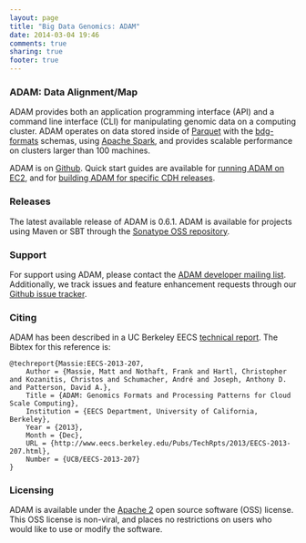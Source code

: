 ```yaml
---
layout: page
title: "Big Data Genomics: ADAM"
date: 2014-03-04 19:46
comments: true
sharing: true
footer: true
---
```


### ADAM: Data Alignment/Map

ADAM provides both an application programming interface (API) and a command line interface (CLI)
for manipulating genomic data on a computing cluster. ADAM operates on data stored inside of
[Parquet](http://www.parquet.io) with the [bdg-formats](/projects/bdg-formats/) schemas,
using [Apache Spark](http://spark.apache.org/), and provides scalable performance on clusters
larger than 100 machines.

ADAM is on [Github](https://github.com/bigdatagenomics/adam). Quick start guides are available
for [running ADAM on EC2](https://github.com/bigdatagenomics/adam/wiki/Running-ADAM-on-EC2), and
for [building ADAM for specific CDH releases](https://github.com/bigdatagenomics/adam/wiki/Running-ADAM-on-CDH-4-or-5).

### Releases

The latest available release of ADAM is 0.6.1. ADAM is available for projects using Maven or SBT
through the [Sonatype OSS repository](https://docs.sonatype.org/display/Repository).

### Support

For support using ADAM, please contact the [ADAM developer mailing list](/mail/). Additionally, we
track issues and feature enhancement requests through our
[Github issue tracker](https://github.com/bigdatagenomics/adam/issues).

### Citing

ADAM has been described in a UC Berkeley EECS [technical report](http://www.eecs.berkeley.edu/Pubs/TechRpts/2013/EECS-2013-207.html).
The Bibtex for this reference is:

```
@techreport{Massie:EECS-2013-207,
    Author = {Massie, Matt and Nothaft, Frank and Hartl, Christopher and Kozanitis, Christos and Schumacher, André and Joseph, Anthony D. and Patterson, David A.},
    Title = {ADAM: Genomics Formats and Processing Patterns for Cloud Scale Computing},
    Institution = {EECS Department, University of California, Berkeley},
    Year = {2013},
    Month = {Dec},
    URL = {http://www.eecs.berkeley.edu/Pubs/TechRpts/2013/EECS-2013-207.html},
    Number = {UCB/EECS-2013-207}
}
```

### Licensing

ADAM is available under the [Apache 2](http://www.apache.org/licenses/LICENSE-2.0.html)
open source software (OSS) license. This OSS license is non-viral, and places no restrictions on
users who would like to use or modify the software.
